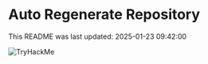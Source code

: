 # Auto Regenerate Repository

This README was last updated: 2025-01-23 09:42:00

 ![TryHackMe](https://tryhackme.com/badge/533634)